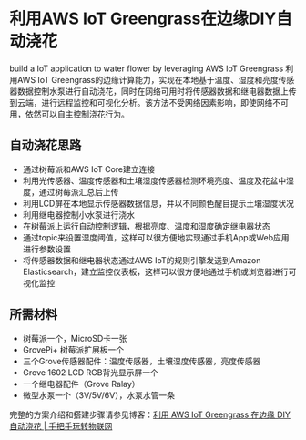 # 利用AWS IoT Greengrass在边缘DIY自动浇花

build a IoT application to water flower by leveraging AWS IoT Greengrass
利用AWS IoT Greengrass的边缘计算能力，实现在本地基于温度、湿度和亮度传感器数据控制水泵进行自动浇花，同时在网络可用时将传感器数据和继电器数据上传到云端，进行远程监控和可视化分析。该方法不受网络因素影响，即使网络不可用，依然可以自主控制浇花行为。

## 自动浇花思路
* 通过树莓派和AWS IoT Core建立连接
* 利用光传感器、温度传感器和土壤湿度传感器检测环境亮度、温度及花盆中湿度，通过树莓派汇总后上传
* 利用LCD屏在本地显示传感器数据信息，并以不同颜色醒目提示土壤湿度状况
* 利用继电器控制小水泵进行浇水
* 在树莓派上运行自动控制逻辑，根据亮度、温度和湿度确定继电器状态
* 通过topic来设置湿度阈值，这样可以很方便地实现通过手机App或Web应用进行参数设置
* 将传感器数据和继电器状态通过AWS IoT的规则引擎发送到Amazon Elasticsearch，建立监控仪表板，这样可以很方便地通过手机或浏览器进行可视化监控

## 所需材料
* 树莓派一个，MicroSD卡一张
* GrovePi+ 树莓派扩展板一个
* 三个Grove传感器配件：温度传感器，土壤湿度传感器，亮度传感器
* Grove 1602 LCD RGB背光显示屏一个
* 一个继电器配件（Grove Ralay）
* 微型水泵一个（3V/5V/6V），水泵水管一条

完整的方案介绍和搭建步骤请参见博客：[利用 AWS IoT Greengrass 在边缘 DIY 自动浇花 | 手把手玩转物联网](https://aws.amazon.com/cn/blogs/china/diy-auto-watering-at-the-edge-with-aws-iot-greengrass-hand-to-hand-internet-of-things/)


